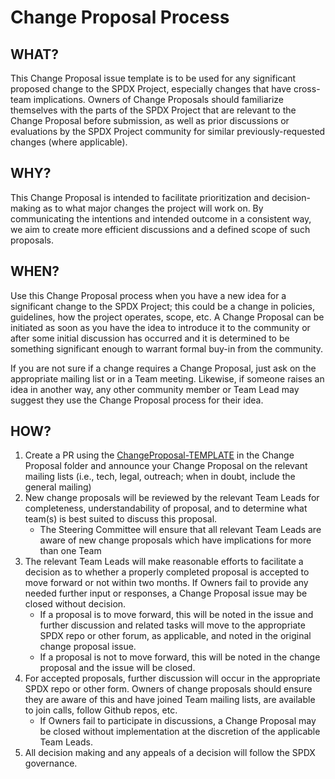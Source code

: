 # Change Proposal Process

## WHAT? 
This Change Proposal issue template is to be used for any significant proposed change to the SPDX Project, especially changes that have cross-team implications. Owners of Change Proposals should familiarize themselves with the parts of the SPDX Project that are relevant to the Change Proposal before submission, as well as prior discussions or evaluations by the SPDX Project community for similar previously-requested changes (where applicable).

## WHY? 
This Change Proposal is intended to facilitate prioritization and decision-making as to what major changes the project will work on. By communicating the intentions and intended outcome in a consistent way, we aim to create more efficient discussions and a defined scope of such proposals. 

## WHEN?
Use this Change Proposal process when you have a new idea for a significant change to the SPDX Project; this could be a change in policies, guidelines, how the project operates, scope, etc. A Change Proposal can be initiated as soon as you have the idea to introduce it to the community or after some initial discussion has occurred and it is determined to be something significant enough to warrant formal buy-in from the community.

If you are not sure if a change requires a Change Proposal, just ask on the appropriate mailing list or in a Team meeting. Likewise, if someone raises an idea in another way, any other community member or Team Lead may suggest they use the Change Proposal process for their idea. 


## HOW?
1. Create a PR using the [ChangeProposal-TEMPLATE](https://github.com/spdx/change-proposal/blob/main/ChangeProposal-TEMPLATE.md) in the Change Proposal folder and announce your Change Proposal on the relevant mailing lists (i.e., tech, legal, outreach; when in doubt, include the general mailing)
2. New change proposals will be reviewed by the relevant Team Leads for completeness, understandability of proposal, and to determine what team(s) is best suited to discuss this proposal. 
     * The Steering Committee will ensure that all relevant Team Leads are aware of new change proposals which have implications for more than one Team 
3. The relevant Team Leads will make reasonable efforts to facilitate a decision as to whether a properly completed proposal is accepted to move forward or not within two months. If Owners fail to provide any needed further input or responses, a Change Proposal issue may be closed without decision. 
     * If a proposal is to move forward, this will be noted in the issue and further discussion and related tasks will move to the appropriate SPDX repo or other forum, as applicable, and noted in the original change proposal issue.
     * If a proposal is not to move forward, this will be noted in the change proposal and the issue will be closed.
4. For accepted proposals, further discussion will occur in the appropriate SPDX repo or other form. Owners of change proposals should ensure they are aware of this and have joined Team mailing lists, are available to join calls, follow Github repos, etc.
     * If Owners fail to participate in discussions, a Change Proposal may be closed without implementation at the discretion of the applicable Team Leads.
5. All decision making and any appeals of a decision will follow the SPDX governance. 
